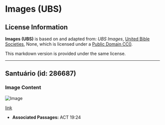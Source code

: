 # Images (UBS)

## License Information

**Images (UBS)** is based on and adapted from: _UBS Images_, [United Bible Societies](https://unitedbiblesocieties.org/), None, which is licensed under a [Public Domain CC0](https://creativecommons.org/public-domain/cc0/).

This markdown version is provided under the same license.



--------------------------------

## Santuário (id: 286687)

### Image Content

![Image](https://cdn.aquifer.bible/aquifer-content/resources/Media/WEB-0466_shrine.jpg)

[link](https://cdn.aquifer.bible/aquifer-content/resources/Media/WEB-0466_shrine.jpg)

* **Associated Passages:** ACT 19:24

